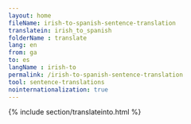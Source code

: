 ```yaml
---
layout: home
fileName: irish-to-spanish-sentence-translation
translatein: irish_to_spanish
folderName : translate
lang: en
from: ga
to: es
langName : irish-to
permalink: /irish-to-spanish-sentence-translation
tool: sentence-translations
nointernationalization: true
---
```

{% include section/translateinto.html %}

